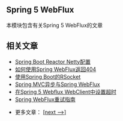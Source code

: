 ## Spring 5 WebFlux

本模块包含有关Spring 5 WebFlux的文章

## 相关文章

+ [Spring Boot Reactor Netty配置](http://tu-yucheng.github.io/spring/2023/05/13/spring-boot-reactor-netty.html)
+ [如何使用Spring WebFlux返回404](http://tu-yucheng.github.io/spring/2023/05/13/spring-webflux-404.html)
+ [使用Spring Boot的RSocket](http://tu-yucheng.github.io/spring/2023/05/13/spring-boot-reactor-netty.html)
+ [Spring MVC异步与Spring WebFlux](http://tu-yucheng.github.io/spring/2023/05/13/spring-mvc-async-vs-webflux.html)
+ [在Spring 5 Webflux WebClient中设置超时](http://tu-yucheng.github.io/spring/2023/05/13/spring-webflux-timeout.html)
+ [Spring WebFlux重试指南](http://tu-yucheng.github.io/spring/2023/05/13/spring-webflux-retry.html)

- 更多文章： [[next -->]](../spring-5-webflux-2/README.md)
